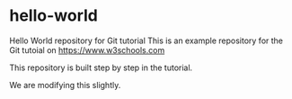 # hello-world
Hello World repository for Git tutorial
This is an example repository for the Git tutoial on https://www.w3schools.com

This repository is built step by step in the tutorial.

We are modifying this slightly.
